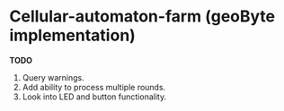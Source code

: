 # Cellular-automaton-farm (geoByte implementation)
**TODO**

1. Query warnings.
2. Add ability to process multiple rounds.
3. Look into LED and button functionality.
